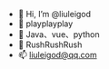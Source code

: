 - 👋 Hi, I’m @liuleigod
- 👀 playplayplay
- 🌱 Java、vue、python
- 💞️ RushRushRush
- 📫 liuleigod@qq.com

<!---
liuleigod/liuleigod is a ✨ special ✨ repository because its `README.md` (this file) appears on your GitHub profile.
You can click the Preview link to take a look at your changes.
--->
